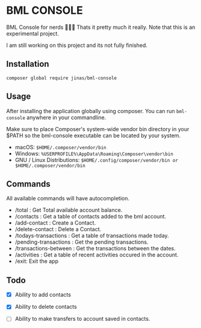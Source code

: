 # BML CONSOLE

BML Console for nerds 🧙‍♂️🔥 Thats it pretty much it really. Note that this is an experimental project.

I am still working on this project and its not fully finished.


## Installation

```
composer global require jinas/bml-console
```

## Usage

After installing the application globally using composer. You can run `bml-console` anywhere in your commandline. 

Make sure to place Composer's system-wide vendor bin directory in your $PATH so the bml-console executable can be located by your system. 

- macOS: `$HOME/.composer/vendor/bin`
- Windows: `%USERPROFILE%\AppData\Roaming\Composer\vendor\bin`
- GNU / Linux Distributions: `$HOME/.config/composer/vendor/bin or $HOME/.composer/vendor/bin`


## Commands

All available commands will have autocompletion.

- /total : Get Total available account balance.
- /contacts : Get a table of contacts added to the bml account.
- /add-contact : Create a Contact.
- /delete-contact : Delete a Contact.
- /todays-transactions : Get a table of transactions made today.
- /pending-transactions : Get the pending transactions.
- /transactions-between : Get the transactions between the dates.
- /activities : Get a table of recent activities occured in the account.
- /exit: Exit the app


## Todo

- [x] Ability to add contacts
- [x] Ability to delete contacts

- [ ] Ability to make transfers to account saved in contacts.

